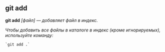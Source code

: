 ## git add

**git add** *[файл] — добавляет файл в индекс.*

*Чтобы добавить все файлы в каталоге в индекс (кроме игнорируемых), используйте команду:*

``` bash=
`git add .`
```
